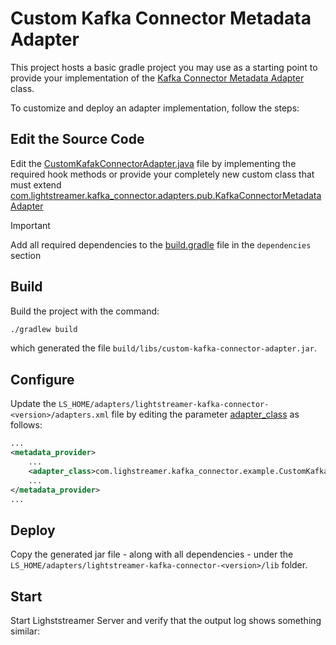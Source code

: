 # Custom Kafka Connector Metadata Adapter

This project hosts a basic gradle project you may use as a starting point to provide your implementation of the [Kafka Connector Metadata Adapter](../../docs/javadoc/com/lightstreamer/kafka_connector/adapters/pub/KafkaConnectorMetadataAdapter.html) class.

To customize and deploy an adapter implementation, follow the steps:

## Edit the Source Code

Edit the [CustomKafakConnectorAdapter.java](src/main/java/com/lightstreamer/kafka_connector/examples/CustomKafkaConnectorAdapter.java) file by implementing the required hook methods or provide your completely new custom class that must extend [com.lightstreamer.kafka_connector.adapters.pub.KafkaConnectorMetadataAdapter](../../docs/javadoc/com/lightstreamer/kafka_connector/adapters/pub/KafkaConnectorMetadataAdapter.html)

> [!IMPORTANT]
> Add all required dependencies to the [build.gradle](build.gradle) file in the `dependencies` section


## Build

Build the project with the command:
 
```sh
./gradlew build
```

which generated the file `build/libs/custom-kafka-connector-adapter.jar`.

## Configure

Update the `LS_HOME/adapters/lightstreamer-kafka-connector-<version>/adapters.xml` file by editing the parameter [adapter_class](../../README.md#adapter_class) as follows:

```xml
...
<metadata_provider>
    ...
    <adapter_class>com.lighstreamer.kafka_connector.example.CustomKafkaConnectorAdapter</adapter_class>
    ...
</metadata_provider>
...
```

## Deploy

Copy the generated jar file - along with all dependencies - under the `LS_HOME/adapters/lightstreamer-kafka-connector-<version>/lib` folder.

## Start

Start Lighststreamer Server and verify that the output log shows something similar:




